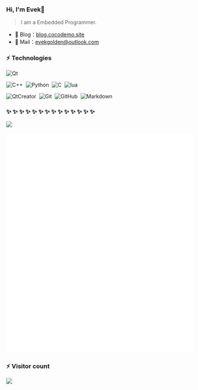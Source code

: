 ### Hi, I'm Evek👋
>I am a Embedded Programmer.

- 🏡 Blog：<a href="https://blog.cocodemo.site/" target="_blank">blog.cocodemo.site</a>
- 💬 Mail：[evekgolden@outlook.com](evekgolden@outlook.com)

### ⚡ Technologies  
![Qt](https://img.shields.io/badge/Qt-24292e?style=flat-square&logo=Qt&labelColor=24292e&color=474d56)&nbsp;

![C++](https://img.shields.io/badge/language-c%2B%2B-%23F34B7D)&nbsp;
![Python](https://img.shields.io/badge/Language-Python-yellow)&nbsp;
![C](https://img.shields.io/badge/Language-C-pink)&nbsp;
![lua](https://img.shields.io/badge/Language-lua-blue)&nbsp;

![QtCreator](https://img.shields.io/badge/QtCreator-24292e?style=flat-square&logo=Qt)&nbsp;
![Git](https://img.shields.io/badge/Git-24292e?style=flat-square&logo=git)&nbsp;
![GitHub](https://img.shields.io/badge/GitHub-24292e?style=flat-square&logo=github)&nbsp;
![Markdown](https://img.shields.io/badge/Markdown-24292e?style=flat-square&logo=markdown)&nbsp;

###  ✨ ✨ ✨ ✨ ✨ ✨ ✨ ✨ ✨ ✨ ✨ ✨ ✨ ✨ 

![](https://github-readme-stats-eight-theta.vercel.app/api?username=evekgolden&hide_border=true&show_icons=true&theme=bear&include_all_commits=true&count_private=true)

![](https://raw.githubusercontent.com/evekgolden/github-stats-transparent/output/generated/overview.svg)
![](https://raw.githubusercontent.com/evekgolden/github-stats-transparent/output/generated/languages.svg)

### ⚡ Visitor count
![](https://profile-counter.glitch.me/evekgolden/count.svg)
